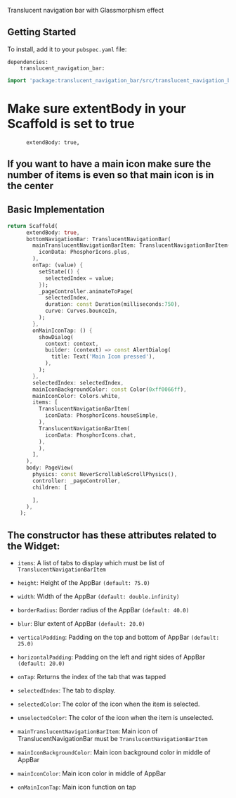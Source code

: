 
Translucent navigation bar with Glassmorphism effect
## Getting Started

To install, add it to your `pubspec.yaml` file:

```
dependencies:
    translucent_navigation_bar:

```

```dart
import 'package:translucent_navigation_bar/src/translucent_navigation_bar_item.dart';
```

# Make sure extentBody in your Scaffold is set to true
          extendBody: true,

## If you want to have a main icon make sure the number of items is even so that main icon is in the center

## Basic Implementation

```dart
return Scaffold(
      extendBody: true,
      bottomNavigationBar: TranslucentNavigationBar(
        mainTranslucentNavigationBarItem: TranslucentNavigationBarItem(
          iconData: PhosphorIcons.plus,
        ),
        onTap: (value) {
          setState(() {
            selectedIndex = value;
          });
          _pageController.animateToPage(
            selectedIndex,
            duration: const Duration(milliseconds:750),
            curve: Curves.bounceIn,
          );
        },
        onMainIconTap: () {
          showDialog(
            context: context,
            builder: (context) => const AlertDialog(
              title: Text('Main Icon pressed'),
            ),
          );
        },
        selectedIndex: selectedIndex,
        mainIconBackgroundColor: const Color(0xff0066ff),
        mainIconColor: Colors.white,
        items: [
          TranslucentNavigationBarItem(
            iconData: PhosphorIcons.houseSimple,
          ),
          TranslucentNavigationBarItem(
            iconData: PhosphorIcons.chat,
          ),
          ),
        ],
      ),
      body: PageView(
        physics: const NeverScrollableScrollPhysics(),
        controller: _pageController,
        children: [

        ],
      ),
    );
```

## The constructor has these attributes related to the Widget:

- `items`: A list of tabs to display which must be list of `TranslucentNavigationBarItem`
- `height`: Height of the AppBar `(default: 75.0)`
- `width`: Width of the AppBar `(default: double.infinity)`
- `borderRadius`: Border radius of the AppBar `(default: 40.0)`
- `blur`: Blur extent of AppBar `(default: 20.0)`
- `verticalPadding`: Padding on the top and bottom of AppBar `(default: 25.0)`
- `horizontalPadding`: Padding on the left and right sides of AppBar `(default: 20.0)`
- `onTap`: Returns the index of the tab that was tapped
- `selectedIndex`: The tab to display.
- `selectedColor`: The color of the icon when the item is   selected.
- `unselectedColor`: The color of the icon when the item is   unselected.
- `mainTranslucentNavigationBarItem`: Main icon of TranslucentNavigationBar must be `TranslucentNavigationBarItem`
- `mainIconBackgroundColor`: Main icon background color in middle of AppBar
- `mainIconColor`: Main icon  color in middle of AppBar

- `onMainIconTap`: Main icon function on tap

